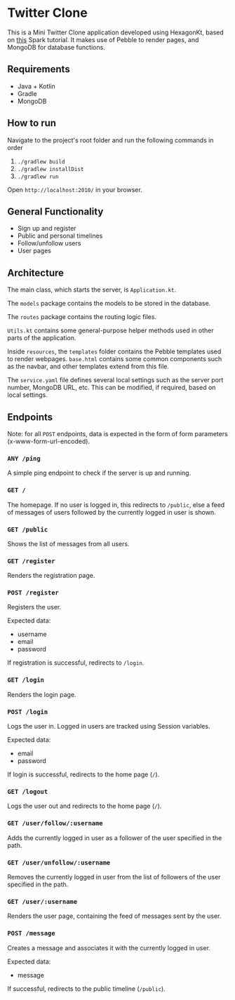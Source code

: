 
# Twitter Clone

This is a Mini Twitter Clone application developed using HexagonKt, based on
[this](http://sparkjava.com/tutorials/twitter-clone) Spark tutorial. It makes use of Pebble to
render pages, and MongoDB for database functions.

## Requirements

* Java + Kotlin
* Gradle
* MongoDB

## How to run

Navigate to the project's root folder and run the following commands in order

1. `./gradlew build`
2. `./gradlew installDist`
3. `./gradlew run`

Open `http://localhost:2010/` in your browser.

## General Functionality

* Sign up and register
* Public and personal timelines
* Follow/unfollow users
* User pages

## Architecture

The main class, which starts the server, is `Application.kt`.

The `models` package contains the models to be stored in the database.

The `routes` package contains the routing logic files.

`Utils.kt` contains some general-purpose helper methods used in other parts of the application.

Inside `resources`, the `templates` folder contains the Pebble templates used to render webpages.
`base.html` contains some common components such as the navbar, and other templates extend from this
file.

The `service.yaml` file defines several local settings such as the server port number, MongoDB URL,
etc. This can be modified, if required, based on local settings.

## Endpoints

Note: for all `POST` endpoints, data is expected in the form of form parameters
(x-www-form-url-encoded).

### `ANY /ping`
A simple ping endpoint to check if the server is up and running.

### `GET /`
The homepage. If no user is logged in, this redirects to `/public`, else a feed of messages of users
followed by the currently logged in user is shown.

### `GET /public`
Shows the list of messages from all users.

### `GET /register`
Renders the registration page.

### `POST /register`
Registers the user.

Expected data:
* username
* email
* password

If registration is successful, redirects to `/login`.

### `GET /login`
Renders the login page.

### `POST /login`
Logs the user in. Logged in users are tracked using Session variables.

Expected data:
* email
* password

If login is successful, redirects to the home page (`/`).

### `GET /logout`
Logs the user out and redirects to the home page (`/`).

### `GET /user/follow/:username`
Adds the currently logged in user as a follower of the user specified in the path.

### `GET /user/unfollow/:username`
Removes the currently logged in user from the list of followers of the user specified in the path.

### `GET /user/:username`
Renders the user page, containing the feed of messages sent by the user.

### `POST /message`
Creates a message and associates it with the currently logged in user.

Expected data:
* message

If successful, redirects to the public timeline (`/public`).